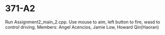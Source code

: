 # 371-A2
Run Assignment2_main_2.cpp. Use mouse to aim, left button to fire, wasd to control driving.
Members: Angel Acencios, Jamie Low, Howard Qin(Haoran)
